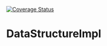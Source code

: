 [![Coverage Status](https://coveralls.io/repos/github/harpreetsi/DataStructureImpl/badge.svg?branch=master)](https://coveralls.io/github/harpreetsi/DataStructureImpl?branch=master)
# DataStructureImpl
